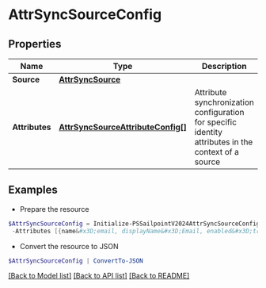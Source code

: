 # AttrSyncSourceConfig
## Properties

Name | Type | Description | Notes
------------ | ------------- | ------------- | -------------
**Source** | [**AttrSyncSource**](AttrSyncSource.md) |  | 
**Attributes** | [**AttrSyncSourceAttributeConfig[]**](AttrSyncSourceAttributeConfig.md) | Attribute synchronization configuration for specific identity attributes in the context of a source | 

## Examples

- Prepare the resource
```powershell
$AttrSyncSourceConfig = Initialize-PSSailpointV2024AttrSyncSourceConfig  -Source null `
 -Attributes [{name&#x3D;email, displayName&#x3D;Email, enabled&#x3D;true, target&#x3D;mail}, {name&#x3D;firstname, displayName&#x3D;First Name, enabled&#x3D;false, target&#x3D;givenName}]
```

- Convert the resource to JSON
```powershell
$AttrSyncSourceConfig | ConvertTo-JSON
```

[[Back to Model list]](../README.md#documentation-for-models) [[Back to API list]](../README.md#documentation-for-api-endpoints) [[Back to README]](../README.md)

